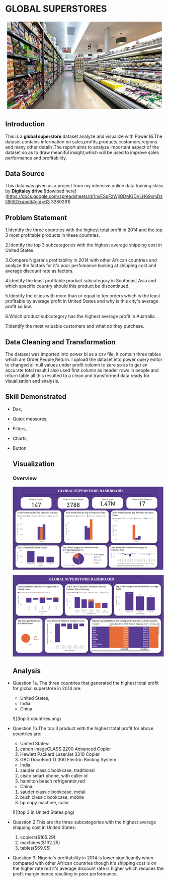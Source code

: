 # GLOBAL SUPERSTORES

![](Introductory.1.png)

## Introduction

This is a **global superstore** dataset analyze and visualize with Power Bi.The dataset contains information on sales,profits,products,customers,regions and many other details.The report aims to analyze important aspect of the dataset so as to draw meaniful insight,which will be used to improve sales performance and profitability. 

## Data Source
This data was given as a project from my intensive online data training class by **Digitaley drive**
![dowload here](https://docs.google.com/spreadsheets/d/1nxESpFzWjlGDMGDVLH69xmDzIl9l6OEq/edit#gid=63
3280281)

## Problem Statement
1.Identify the three countries with the highest total profit in 2014 and the top 3 most profitable products in these countries.

2.Identify the top 3 subcategories with the highest average shipping cost in United States.

3.Compare Nigeria's profitability in 2014 with other African countries and analyze the factors for it's poor perfomance looking at shipping cost and average discount rate as  factors.

4.Identify the least profitable product subcategory in Southeast Asia and which specific country should this product be discontinued.

5.Identify the cities with more than or equal to ten orders which is the least profitable by average profit in United States and why is this city's average profit so low.

6.Which product subcategory has the highest average profit in Australia.

7.Identify the most valuable customers and what do they purchase.

## Data Cleaning and Transformation
The dataset was imported into power bi as a csv file, it contain three tables which are Order,People,Return. I upload the dataset into power query editor to changed all null values under profit column to zero so as to get an accurate total result.I also used first column as header rows in people and return table all this resulted to a clean and transformed data ready for visualization and analysis.

## Skill Demonstrated
- Dax,
- Quick measures,
- Filters,
- Charts,
- Button

  ## Visualization
  ### Overview
  ![](globalsuperstore.1.png)

  ![](globalsuperstore.2.png)

  ## Analysis
- Question 1a. The three countries that generated the highest total profit for global superstore in 2014 are:
  - United States,
  - India
  - China

   ![](top 3 countries.png)
 - Question 1b.The top 3 product with the highest total profit for above countries are:
     - United States:
     1. canon imageCLASS 2200 Advanced Copier
     2. Hewlett Packard LaserJet 3310 Copier
     3. GBC DocuBind TL300 Electric Binding System
     - India:
     1. sauder classic bookcase, traditional
     2. cisco smart phone, with caller id
     3. hamilton beach refrigerator,red
     - China:
      1. sauder classic bookcase, metal
      2. bush classic bookcase, mobile
      3. hp copy machine, color

    ![](top 3 in United States.png)
   
- Question 2.This are the three subcategories with the highest average shipping cost in United States:
   1. copiers($165.29)
   2. machines($132.25)
   3. tables($69.95)
 
- Question 3. Nigeria's profitability in 2014 is lower significantly when compared with other African countries though it's shipping cost is on the higher rate but it's average discount rate is higher which reduces the profit margin hence resulting in poor performance. 
